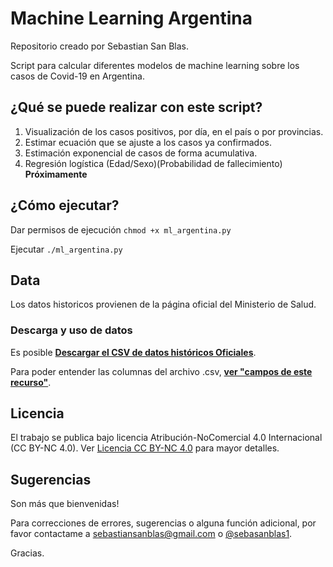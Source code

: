 # Machine Learning Argentina

Repositorio creado por Sebastian San Blas.

Script para calcular diferentes modelos de machine learning sobre los casos de Covid-19 en Argentina.

## ¿Qué se puede realizar con este script?

1. Visualización de los casos positivos, por día, en el país o por provincias.
2. Estimar ecuación que se ajuste a los casos ya confirmados.
3. Estimación exponencial de casos de forma acumulativa.
4. Regresión logística (Edad/Sexo)(Probabilidad de fallecimiento) **Próximamente**

## ¿Cómo ejecutar?

Dar permisos de ejecución `chmod +x ml_argentina.py`

Ejecutar `./ml_argentina.py`

## Data

Los datos historicos provienen de la página oficial del Ministerio de Salud.

### Descarga y uso de datos

Es posible [__Descargar el CSV de datos históricos Oficiales__](https://sisa.msal.gov.ar/datos/descargas/covid-19/files/Covid19Determinaciones.csv).

Para poder entender las columnas del archivo .csv, [__ver "campos de este recurso"__](http://datos.salud.gob.ar/dataset/covid-19-casos-registrados-en-la-republica-argentina/archivo/fd657d02-a33a-498b-a91b-2ef1a68b8d16).

## Licencia

El trabajo se publica bajo licencia  Atribución-NoComercial 4.0 Internacional (CC BY-NC 4.0).
Ver [Licencia CC BY-NC 4.0](https://creativecommons.org/licenses/by-nc/4.0/legalcode) para mayor detalles.

## Sugerencias

Son más que bienvenidas!

Para correcciones de errores, sugerencias o alguna función adicional, por favor contactame a sebastiansanblas@gmail.com o [@sebasanblas1](https://twitter.com/SebaSanBlas1).

Gracias.
